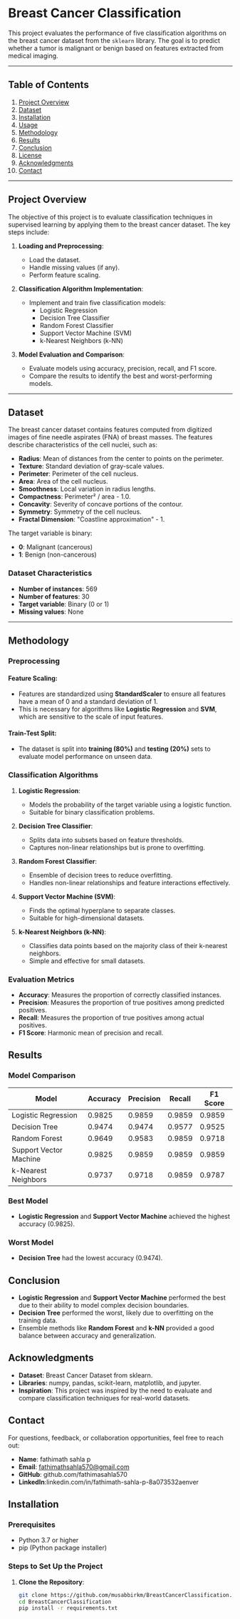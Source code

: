 # Breast Cancer Classification

This project evaluates the performance of five classification algorithms on the breast cancer dataset from the `sklearn` library. The goal is to predict whether a tumor is malignant or benign based on features extracted from medical imaging.

---

## Table of Contents
1. [Project Overview](#project-overview)
2. [Dataset](#dataset)
3. [Installation](#installation)
4. [Usage](#usage)
5. [Methodology](#methodology)
6. [Results](#results)
7. [Conclusion](#conclusion)
8. [License](#license)
9. [Acknowledgments](#acknowledgments)
10. [Contact](#contact)

---

## Project Overview

The objective of this project is to evaluate classification techniques in supervised learning by applying them to the breast cancer dataset. The key steps include:

1. **Loading and Preprocessing**:
   - Load the dataset.
   - Handle missing values (if any).
   - Perform feature scaling.

2. **Classification Algorithm Implementation**:
   - Implement and train five classification models:
     - Logistic Regression
     - Decision Tree Classifier
     - Random Forest Classifier
     - Support Vector Machine (SVM)
     - k-Nearest Neighbors (k-NN)

3. **Model Evaluation and Comparison**:
   - Evaluate models using accuracy, precision, recall, and F1 score.
   - Compare the results to identify the best and worst-performing models.

---

## Dataset

The breast cancer dataset contains features computed from digitized images of fine needle aspirates (FNA) of breast masses. The features describe characteristics of the cell nuclei, such as:

- **Radius**: Mean of distances from the center to points on the perimeter.
- **Texture**: Standard deviation of gray-scale values.
- **Perimeter**: Perimeter of the cell nucleus.
- **Area**: Area of the cell nucleus.
- **Smoothness**: Local variation in radius lengths.
- **Compactness**: Perimeter² / area - 1.0.
- **Concavity**: Severity of concave portions of the contour.
- **Symmetry**: Symmetry of the cell nucleus.
- **Fractal Dimension**: "Coastline approximation" - 1.

The target variable is binary:
- **0**: Malignant (cancerous)
- **1**: Benign (non-cancerous)

### Dataset Characteristics
- **Number of instances**: 569
- **Number of features**: 30
- **Target variable**: Binary (0 or 1)
- **Missing values**: None

---

## Methodology

### Preprocessing

#### Feature Scaling:
- Features are standardized using **StandardScaler** to ensure all features have a mean of 0 and a standard deviation of 1.
- This is necessary for algorithms like **Logistic Regression** and **SVM**, which are sensitive to the scale of input features.

#### Train-Test Split:
- The dataset is split into **training (80%)** and **testing (20%)** sets to evaluate model performance on unseen data.

### Classification Algorithms

1. **Logistic Regression**:
   - Models the probability of the target variable using a logistic function.
   - Suitable for binary classification problems.

2. **Decision Tree Classifier**:
   - Splits data into subsets based on feature thresholds.
   - Captures non-linear relationships but is prone to overfitting.

3. **Random Forest Classifier**:
   - Ensemble of decision trees to reduce overfitting.
   - Handles non-linear relationships and feature interactions effectively.

4. **Support Vector Machine (SVM)**:
   - Finds the optimal hyperplane to separate classes.
   - Suitable for high-dimensional datasets.

5. **k-Nearest Neighbors (k-NN)**:
   - Classifies data points based on the majority class of their k-nearest neighbors.
   - Simple and effective for small datasets.

### Evaluation Metrics

- **Accuracy**: Measures the proportion of correctly classified instances.
- **Precision**: Measures the proportion of true positives among predicted positives.
- **Recall**: Measures the proportion of true positives among actual positives.
- **F1 Score**: Harmonic mean of precision and recall.

## Results

### Model Comparison

| Model                   | Accuracy | Precision | Recall  | F1 Score |
|-------------------------|----------|-----------|---------|----------|
| Logistic Regression      | 0.9825   | 0.9859    | 0.9859  | 0.9859   |
| Decision Tree            | 0.9474   | 0.9474    | 0.9577  | 0.9525   |
| Random Forest            | 0.9649   | 0.9583    | 0.9859  | 0.9718   |
| Support Vector Machine   | 0.9825   | 0.9859    | 0.9859  | 0.9859   |
| k-Nearest Neighbors      | 0.9737   | 0.9718    | 0.9859  | 0.9787   |

### Best Model
- **Logistic Regression** and **Support Vector Machine** achieved the highest accuracy (0.9825).

### Worst Model
- **Decision Tree** had the lowest accuracy (0.9474).

## Conclusion
- **Logistic Regression** and **Support Vector Machine** performed the best due to their ability to model complex decision boundaries.
- **Decision Tree** performed the worst, likely due to overfitting on the training data.
- Ensemble methods like **Random Forest** and **k-NN** provided a good balance between accuracy and generalization.


## Acknowledgments

- **Dataset**: Breast Cancer Dataset from sklearn.
- **Libraries**: numpy, pandas, scikit-learn, matplotlib, and jupyter.
- **Inspiration**: This project was inspired by the need to evaluate and compare classification techniques for real-world datasets.

## Contact

For questions, feedback, or collaboration opportunities, feel free to reach out:

- **Name**: fathimath sahla p
- **Email**: fathimathsahla570@gmail.com
- **GitHub**: github.com/fathimasahla570 
- **LinkedIn**:linkedin.com/in/fathimath-sahla-p-8a073532aenver 


## Installation

### Prerequisites
- Python 3.7 or higher
- pip (Python package installer)

### Steps to Set Up the Project

1. **Clone the Repository**:
   ```bash
   git clone https://github.com/musabbirkm/BreastCancerClassification.git
   cd BreastCancerClassification
   pip install -r requirements.txt
   
